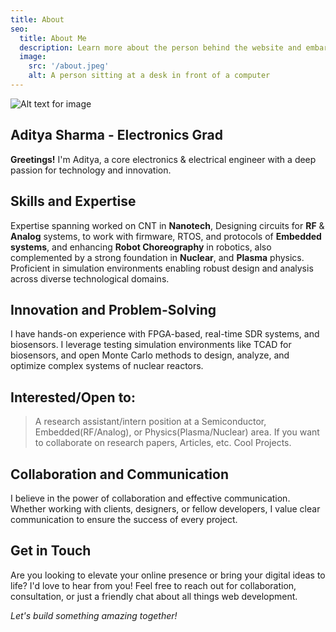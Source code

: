 ```yaml
---
title: About
seo:
  title: About Me
  description: Learn more about the person behind the website and embark on a journey of inspiration and shared experiences.
  image:
    src: '/about.jpeg'
    alt: A person sitting at a desk in front of a computer
---
```


![Alt text for image](/about.jpeg)


## Aditya Sharma - Electronics Grad

**Greetings!** I'm Aditya, a  core electronics & electrical engineer with a deep passion for technology and innovation.
## Skills and Expertise

Expertise spanning worked on CNT in **Nanotech**, Designing circuits for **RF** & **Analog** systems, to work with firmware, RTOS, and protocols of **Embedded systems**, and enhancing **Robot Choreography** in robotics, also complemented by a strong foundation in **Nuclear**, and **Plasma** physics. Proficient in simulation environments enabling robust design and analysis across diverse technological domains.

## Innovation and Problem-Solving

I have hands-on experience with FPGA-based, real-time SDR systems, and biosensors. I leverage testing simulation environments like TCAD for biosensors, and open Monte Carlo methods to design, analyze, and optimize complex systems of nuclear reactors.


## Interested/Open to:

> A research assistant/intern position at a Semiconductor, Embedded(RF/Analog), or Physics(Plasma/Nuclear) area.
> If you want to collaborate on research papers, Articles, etc.
> Cool Projects.

## Collaboration and Communication

I believe in the power of collaboration and effective communication. Whether working with clients, designers, or fellow developers, I value clear communication to ensure the success of every project.

## Get in Touch

Are you looking to elevate your online presence or bring your digital ideas to life? I'd love to hear from you! Feel free to reach out for collaboration, consultation, or just a friendly chat about all things web development.

_Let's build something amazing together!_
